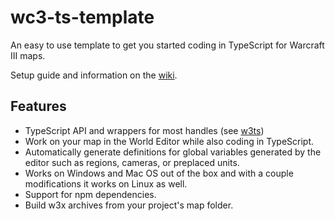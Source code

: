 # wc3-ts-template
 An easy to use template to get you started coding in TypeScript for Warcraft III maps.

Setup guide and information on the [wiki](https://github.com/triggerhappy187/wc3-ts-template/wiki).

## Features
* TypeScript API and wrappers for most handles (see [w3ts](https://github.com/cipherxof/w3ts))
* Work on your map in the World Editor while also coding in TypeScript.
* Automatically generate definitions for global variables generated by the editor such as regions, cameras, or preplaced units.
* Works on Windows and Mac OS out of the box and with a couple modifications it works on Linux as well.
* Support for npm dependencies.
* Build w3x archives from your project's map folder.
